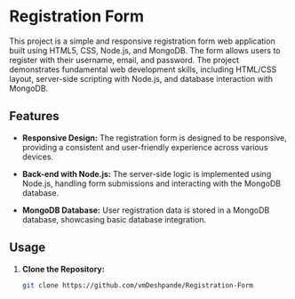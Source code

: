 # Registration Form

This project is a simple and responsive registration form web application built using HTML5, CSS, Node.js, and MongoDB. The form allows users to register with their username, email, and password. The project demonstrates fundamental web development skills, including HTML/CSS layout, server-side scripting with Node.js, and database interaction with MongoDB.

## Features

- **Responsive Design:** The registration form is designed to be responsive, providing a consistent and user-friendly experience across various devices.

- **Back-end with Node.js:** The server-side logic is implemented using Node.js, handling form submissions and interacting with the MongoDB database.

- **MongoDB Database:** User registration data is stored in a MongoDB database, showcasing basic database integration.

## Usage

1. **Clone the Repository:**
   ```bash
   git clone https://github.com/vmDeshpande/Registration-Form
